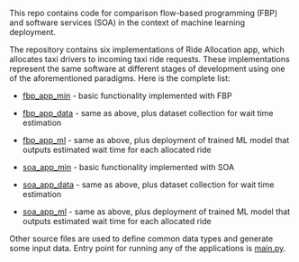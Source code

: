 This repo contains code for comparison flow-based programming (FBP) and software services (SOA) in the context of machine learning deployment.

The repository contains six implementations of Ride Allocation app, which allocates taxi drivers to incoming taxi ride requests. These implementations represent the same software at different stages of development using one of the aforementioned paradigms. Here is the complete list:

* [fbp_app_min](fbp_app_min/) - basic functionality implemented with FBP
* [fbp_app_data](fbp_app_data/) - same as above, plus dataset collection for wait time estimation
* [fbp_app_ml](fbp_app_ml/) - same as above, plus deployment of trained ML model that outputs estimated wait time for each allocated ride

* [soa_app_min](soa_app_min/) - basic functionality implemented with SOA
* [soa_app_data](soa_app_data/) - same as above, plus dataset collection for wait time estimation
* [soa_app_ml](soa_app_ml/) - same as above, plus deployment of trained ML model that outputs estimated wait time for each allocated ride

Other source files are used to define common data types and generate some input data. Entry point for running any of the applications is [main.py](main.py).

